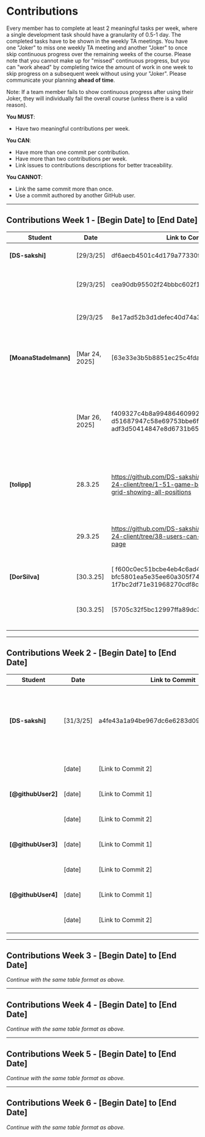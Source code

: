 # Contributions

Every member has to complete at least 2 meaningful tasks per week, where a
single development task should have a granularity of 0.5-1 day. The completed
tasks have to be shown in the weekly TA meetings. You have one "Joker" to miss
one weekly TA meeting and another "Joker" to once skip continuous progress over
the remaining weeks of the course. Please note that you cannot make up for
"missed" continuous progress, but you can "work ahead" by completing twice the
amount of work in one week to skip progress on a subsequent week without using
your "Joker". Please communicate your planning **ahead of time**.

Note: If a team member fails to show continuous progress after using their
Joker, they will individually fail the overall course (unless there is a valid
reason).

**You MUST**:

- Have two meaningful contributions per week.

**You CAN**:

- Have more than one commit per contribution.
- Have more than two contributions per week.
- Link issues to contributions descriptions for better traceability.

**You CANNOT**:

- Link the same commit more than once.
- Use a commit authored by another GitHub user.

---

## Contributions Week 1 - [Begin Date] to [End Date]


| **Student**        | **Date** | **Link to Commit**                       | **Description**                 | **Relevance**                              |
| ------------------ | -------- | ------------------                       | ------------------------------- | -----------------------------------        |
| **[DS-sakshi]**    |[29/3/25] | df6aecb4501c4d179a77330fbb046ba14b9654c4 | Creation of game lobby page     | Landing page after registration            |
|                    |[29/3/25] | cea90db95502f24bbbc602f1309430977aa029bb | Creation of Game room page      | Game room is the landing page for new game |
|                    |[29/3/25  |8e17ad52b3d1defec40d74a3845507ca1b9d3d4b  | Type file creation              | Connecting frontend and backend of game    | 
| **[MoanaStadelmann]** | [Mar 24, 2025]   | [63e33e3b5b8851ec25c4fdaa2dca9055916d25df] | [Inital setup for Game, Gameservice, Gamerepository and Gamestatus.] | [This classes where needed for all further commits] |
|                    | [Mar 26, 2025]   | f409327c4b8a9948646099250acb34d524c01dbe, d51687947c58e69753bbe6fd18a12149959c4589, adf3d50414847e8d6731b65e7ef937b9366a7f70] | [Can create game and Creater is automatically joined as first player. Also I added a join function, checks and a getter function] | [Part of setting up a game] |
| **[tolipp]**       | 28.3.25 | https://github.com/DS-sakshi/sopra-fs25-group-24-client/tree/1-51-game-board-displays-clear-grid-showing-all-positions | 4 Issues have been removed, so the user is able to register without errors. | Registration logic was implemented, so new users can access the game.       |
|                    | 29.3.25 | https://github.com/DS-sakshi/sopra-fs25-group-24-client/tree/38-users-can-access-a-tutorial-page | A section where the game rules are explained.       | This contribution is relevant, because not all players know the game rules. |
| **[DorSilva]** | [30.3.25]   | [ f600c0ec51bcbe4eb4c6ad48742df435c8bee1d0, bfc5801ea5e35ee60a305f74fe77d1ee58a0b1e0, 1f7bc2df71e31968270cdf8c52147fa8b824d0bf] | [Tests for Userstory 1 and 2] | [Ensures correct functuinality] |
|                    | [30.3.25]   | [5705c32f5bc12997ffa89dc3be00b6f087236ee0] | [UserStory 3 Setup] | [Extends user experience and individuality] |


---

## Contributions Week 2 - [Begin Date] to [End Date]

| **Student**        | **Date** | **Link to Commit** | **Description**                 | **Relevance**                       |
| ------------------ | -------- | ------------------ | ------------------------------- | ----------------------------------- |
| **[DS-sakshi]** | [31/3/25]   | a4fe43a1a94be967dc6e6283d0933f2571b4b7f2 | "Game Rules" button in the game lobby which can navigate to chatbot interface | To integrate the API for an AI based chatbot feature |
|                    | [date]   | [Link to Commit 2] | [Brief description of the task] | [Why this contribution is relevant] |
| **[@githubUser2]** | [date]   | [Link to Commit 1] | [Brief description of the task] | [Why this contribution is relevant] |
|                    | [date]   | [Link to Commit 2] | [Brief description of the task] | [Why this contribution is relevant] |
| **[@githubUser3]** | [date]   | [Link to Commit 1] | [Brief description of the task] | [Why this contribution is relevant] |
|                    | [date]   | [Link to Commit 2] | [Brief description of the task] | [Why this contribution is relevant] |
| **[@githubUser4]** | [date]   | [Link to Commit 1] | [Brief description of the task] | [Why this contribution is relevant] |
|                    | [date]   | [Link to Commit 2] | [Brief description of the task] | [Why this contribution is relevant] |

---

## Contributions Week 3 - [Begin Date] to [End Date]

_Continue with the same table format as above._

---

## Contributions Week 4 - [Begin Date] to [End Date]

_Continue with the same table format as above._

---

## Contributions Week 5 - [Begin Date] to [End Date]

_Continue with the same table format as above._

---

## Contributions Week 6 - [Begin Date] to [End Date]

_Continue with the same table format as above._
